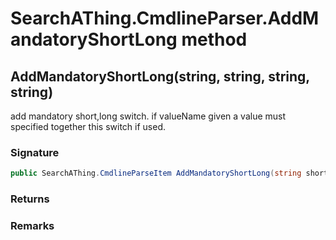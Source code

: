 # SearchAThing.CmdlineParser.AddMandatoryShortLong method
## AddMandatoryShortLong(string, string, string, string)
add mandatory short,long switch.
            if valueName given a value must specified together this switch if used.

### Signature
```csharp
public SearchAThing.CmdlineParseItem AddMandatoryShortLong(string shortName, string longName, string description, string valueName)
```
### Returns

### Remarks

